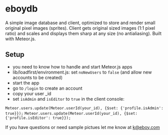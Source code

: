 # eboydb
A simple image database and client, optimized to store and render small original pixel images (sprites). Client gets original sized images (1:1 pixel ratio) and scales and displays them sharp at any size (no antialiasing). Built with Meteor.js.

## Setup

- you need to know how to handle and start Meteor.js apps
- lib/loadfirst/environment.js: set `noNewUsers` to `false` (and allow new accounts to be created)
- start the app
- go to `/login` to create an account
- copy your user _id
- set `isAdmin` and `isEditor` to `true` in the client console:

`Meteor.users.update(Meteor.userId(your_id), {$set: {'profile.isAdmin': true}});`
`Meteor.users.update(Meteor.userId(your_id), {$set: {'profile.isEditor': true}});`

If you have questions or need sample pictues let me know at k@eboy.com
